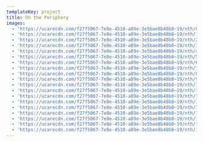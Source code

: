 ```yaml
---
templateKey: project
title: On the Periphery
images:
  - 'https://ucarecdn.com/f27f5067-7e8e-4510-a89e-3e5bae8b48b8~19/nth/0/'
  - 'https://ucarecdn.com/f27f5067-7e8e-4510-a89e-3e5bae8b48b8~19/nth/1/'
  - 'https://ucarecdn.com/f27f5067-7e8e-4510-a89e-3e5bae8b48b8~19/nth/2/'
  - 'https://ucarecdn.com/f27f5067-7e8e-4510-a89e-3e5bae8b48b8~19/nth/3/'
  - 'https://ucarecdn.com/f27f5067-7e8e-4510-a89e-3e5bae8b48b8~19/nth/4/'
  - 'https://ucarecdn.com/f27f5067-7e8e-4510-a89e-3e5bae8b48b8~19/nth/5/'
  - 'https://ucarecdn.com/f27f5067-7e8e-4510-a89e-3e5bae8b48b8~19/nth/6/'
  - 'https://ucarecdn.com/f27f5067-7e8e-4510-a89e-3e5bae8b48b8~19/nth/7/'
  - 'https://ucarecdn.com/f27f5067-7e8e-4510-a89e-3e5bae8b48b8~19/nth/8/'
  - 'https://ucarecdn.com/f27f5067-7e8e-4510-a89e-3e5bae8b48b8~19/nth/9/'
  - 'https://ucarecdn.com/f27f5067-7e8e-4510-a89e-3e5bae8b48b8~19/nth/10/'
  - 'https://ucarecdn.com/f27f5067-7e8e-4510-a89e-3e5bae8b48b8~19/nth/11/'
  - 'https://ucarecdn.com/f27f5067-7e8e-4510-a89e-3e5bae8b48b8~19/nth/12/'
  - 'https://ucarecdn.com/f27f5067-7e8e-4510-a89e-3e5bae8b48b8~19/nth/13/'
  - 'https://ucarecdn.com/f27f5067-7e8e-4510-a89e-3e5bae8b48b8~19/nth/14/'
  - 'https://ucarecdn.com/f27f5067-7e8e-4510-a89e-3e5bae8b48b8~19/nth/15/'
  - 'https://ucarecdn.com/f27f5067-7e8e-4510-a89e-3e5bae8b48b8~19/nth/16/'
  - 'https://ucarecdn.com/f27f5067-7e8e-4510-a89e-3e5bae8b48b8~19/nth/17/'
  - 'https://ucarecdn.com/f27f5067-7e8e-4510-a89e-3e5bae8b48b8~19/nth/18/'
---
```


